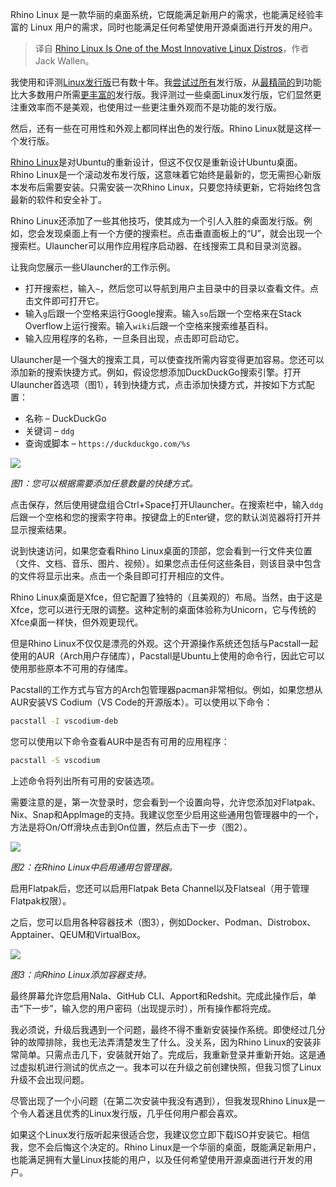 
<!--
title: Rhino Linux是极具创新性的Linux发行版之一
cover: https://cdn.thenewstack.io/media/2024/12/3e57223b-rhinolinuxhero.jpeg
-->

Rhino Linux 是一款华丽的桌面系统，它既能满足新用户的需求，也能满足经验丰富的 Linux 用户的需求，同时也能满足任何希望使用开源桌面进行开发的用户。

> 译自 [Rhino Linux Is One of the Most Innovative Linux Distros](https://thenewstack.io/rhino-linux-is-one-of-the-most-innovative-linux-distros/)，作者 Jack Wallen。

我使用和评测[Linux发行版](https://thenewstack.io/pop_os-one-of-the-best-linux-distros-for-creators-of-all-types/)已有数十年。我[尝试过所有](https://thenewstack.io/syslinuxos-a-linux-distro-for-system-administrators/)发行版，从[最精简的](https://thenewstack.io/truenas-a-linux-distro-for-low-cost-network-attached-storage/)到功能比大多数用户所需[更丰富的](https://thenewstack.io/10-reasons-to-choose-ubuntu-server-over-the-competition/)发行版。我评测过一些桌面Linux发行版，它们显然更注重效率而不是美观，也使用过一些更注重外观而不是功能的发行版。

然后，还有一些在可用性和外观上都同样出色的发行版。Rhino Linux就是这样一个发行版。

[Rhino Linux](https://rhinolinux.org)是对Ubuntu的重新设计，但这不仅仅是重新设计Ubuntu桌面。Rhino Linux是一个滚动发布发行版，这意味着它始终是最新的，您无需担心新版本发布后需要安装。只需安装一次Rhino Linux，只要您持续更新，它将始终包含最新的软件和安全补丁。

Rhino Linux还添加了一些其他技巧，使其成为一个引人入胜的桌面发行版。例如，您会发现桌面上有一个方便的搜索栏。点击垂直面板上的“U”，就会出现一个搜索栏。Ulauncher可以用作应用程序启动器、在线搜索工具和目录浏览器。

让我向您展示一些Ulauncher的工作示例。

- 打开搜索栏，输入`~`，然后您可以导航到用户主目录中的目录以查看文件。点击文件即可打开它。
- 输入`g`后跟一个空格来运行Google搜索。输入`so`后跟一个空格来在Stack Overflow上运行搜索。输入`wiki`后跟一个空格来搜索维基百科。
- 输入应用程序的名称，一旦条目出现，点击即可启动它。

Ulauncher是一个强大的搜索工具，可以使查找所需内容变得更加容易。您还可以添加新的搜索快捷方式。例如，假设您想添加DuckDuckGo搜索引擎。打开Ulauncher首选项（图1），转到快捷方式，点击添加快捷方式，并按如下方式配置：

- 名称 – DuckDuckGo
- 关键词 – `ddg`
- 查询或脚本 – `https://duckduckgo.com/%s`

![](https://cdn.thenewstack.io/media/2024/12/b2bc9e01-ulauncher.jpeg)

*图1：您可以根据需要添加任意数量的快捷方式。*

点击保存，然后使用键盘组合Ctrl+Space打开Ulauncher。在搜索栏中，输入`ddg`后跟一个空格和您的搜索字符串。按键盘上的Enter键，您的默认浏览器将打开并显示搜索结果。

说到快速访问，如果您查看Rhino Linux桌面的顶部，您会看到一行文件夹位置（文件、文档、音乐、图片、视频）。如果您点击任何这些条目，则该目录中包含的文件将显示出来。点击一个条目即可打开相应的文件。

Rhino Linux桌面是Xfce，但它配置了独特的（且美观的）布局。当然，由于这是Xfce，您可以进行无限的调整。这种定制的桌面体验称为Unicorn，它与传统的Xfce桌面一样快，但外观更现代。

但是Rhino Linux不仅仅是漂亮的外观。这个开源操作系统还包括与Pacstall一起使用的AUR（Arch用户存储库），Pacstall是Ubuntu上使用的命令行，因此它可以使用那些原本不可用的存储库。

Pacstall的工作方式与官方的Arch包管理器pacman非常相似。例如，如果您想从AUR安装VS Codium（VS Code的开源版本）。可以使用以下命令：

```bash
pacstall -I vscodium-deb
```

您可以使用以下命令查看AUR中是否有可用的应用程序：

```bash
pacstall -S vscodium
```

上述命令将列出所有可用的安装选项。

需要注意的是，第一次登录时，您会看到一个设置向导，允许您添加对Flatpak、Nix、Snap和AppImage的支持。我建议您至少启用这些通用包管理器中的一个，方法是将On/Off滑块点击到On位置，然后点击下一步（图2）。

![](https://cdn.thenewstack.io/media/2024/12/6f8ad6e1-rhinosetup.jpeg)

*图2：在Rhino Linux中启用通用包管理器。*

启用Flatpak后，您还可以启用Flatpak Beta Channel以及Flatseal（用于管理Flatpak权限）。

之后，您可以启用各种容器技术（图3），例如Docker、Podman、Distrobox、Apptainer、QEUM和VirtualBox。

![](https://cdn.thenewstack.io/media/2024/12/08c58845-rhinosetup2.jpeg)

*图3：向Rhino Linux添加容器支持。*

最终屏幕允许您启用Nala、GitHub CLI、Apport和Redshit。完成此操作后，单击“下一步”，输入您的用户密码（出现提示时），所有操作都将完成。

我必须说，升级后我遇到一个问题，最终不得不重新安装操作系统。即使经过几分钟的故障排除，我也无法弄清楚发生了什么。没关系，因为Rhino Linux的安装非常简单。只需点击几下，安装就开始了。完成后，我重新登录并重新开始。这是通过虚拟机进行测试的优点之一。我本可以在升级之前创建快照，但我习惯了Linux升级不会出现问题。

尽管出现了一个小问题（在第二次安装中我没有遇到），但我发现Rhino Linux是一个令人着迷且优秀的Linux发行版，几乎任何用户都会喜欢。

如果这个Linux发行版听起来很适合您，我建议您立即下载ISO并安装它。相信我，您不会后悔这个决定的。Rhino Linux是一个华丽的桌面，既能满足新用户，也能满足拥有大量Linux技能的用户，以及任何希望使用开源桌面进行开发的用户。
